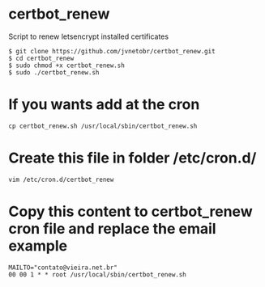 # certbot_renew
Script to renew letsencrypt installed certificates

```
$ git clone https://github.com/jvnetobr/certbot_renew.git
$ cd certbot_renew
$ sudo chmod +x certbot_renew.sh
$ sudo ./certbot_renew.sh
```

# If you wants add at the cron
```
cp certbot_renew.sh /usr/local/sbin/certbot_renew.sh
```
# Create this file in folder /etc/cron.d/
```
vim /etc/cron.d/certbot_renew
```
# Copy this content to certbot_renew cron file and replace the email example
```
MAILTO="contato@vieira.net.br"
00 00 1 * * root /usr/local/sbin/certbot_renew.sh
```

